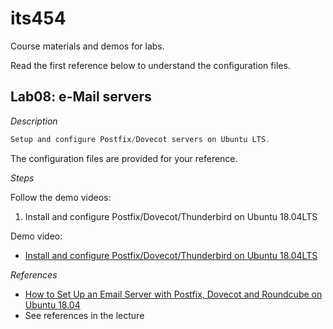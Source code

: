 # its454
Course materials and demos for labs.

Read the first reference below to understand the configuration files.

## Lab08: e-Mail servers

_Description_
```c
Setup and configure Postfix/Dovecot servers on Ubuntu LTS.
```
The configuration files are provided for your reference.

_Steps_

Follow the demo videos:
1. Install and configure Postfix/Dovecot/Thunderbird on Ubuntu 18.04LTS

Demo video:
* [Install and configure Postfix/Dovecot/Thunderbird on Ubuntu 18.04LTS](https://youtu.be/OocUNzBZCVI)


_References_
* [How to Set Up an Email Server with Postfix, Dovecot and Roundcube on Ubuntu 18.04](https://www.tekfansworld.com/how-to-set-up-an-email-server-with-postfix-dovecot-and-roundcube-on-ubuntu-18-04.html)
* See references in the lecture


